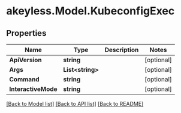 # akeyless.Model.KubeconfigExec

## Properties

Name | Type | Description | Notes
------------ | ------------- | ------------- | -------------
**ApiVersion** | **string** |  | [optional] 
**Args** | **List&lt;string&gt;** |  | [optional] 
**Command** | **string** |  | [optional] 
**InteractiveMode** | **string** |  | [optional] 

[[Back to Model list]](../README.md#documentation-for-models) [[Back to API list]](../README.md#documentation-for-api-endpoints) [[Back to README]](../README.md)

